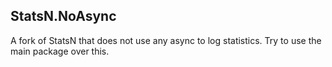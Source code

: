 ## StatsN.NoAsync

A fork of StatsN that does not use any async to log statistics. Try to use the main package over this.